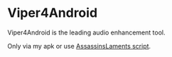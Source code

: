 # Viper4Android

Viper4Android is the leading audio enhancement tool.

Only via my apk or use [AssassinsLaments script](https://forum.xda-developers.com/showpost.php?p=72064749&postcount=41).